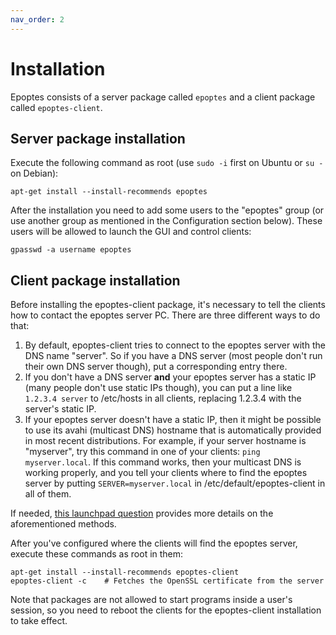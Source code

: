 ```yaml
---
nav_order: 2
---
```


# Installation

Epoptes consists of a server package called `epoptes` and a client package called `epoptes-client`.

## Server package installation

Execute the following command as root (use `sudo -i` first on Ubuntu or `su -` on Debian):

```shell
apt-get install --install-recommends epoptes
```

After the installation you need to add some users to the "epoptes" group (or use another group as mentioned in the Configuration section below). These users will be allowed to launch the GUI and control clients:

```shell
gpasswd -a username epoptes
```

## Client package installation

Before installing the epoptes-client package, it's necessary to tell the clients how to contact the epoptes server PC. There are three different ways to do  that:

1. By default, epoptes-client tries to connect to the epoptes server with the DNS name "server". So if you have a DNS server (most people don't run their own DNS server though), put a corresponding entry there.
2. If you don't have a DNS server **and** your epoptes server has a static IP (many people don't use static IPs though), you can put a line like `1.2.3.4 server` to /etc/hosts in all clients, replacing 1.2.3.4 with the server's static IP.
3. If your epoptes server doesn't have a static IP, then it might be possible to use its avahi (multicast DNS) hostname that is automatically provided in most recent distributions. For example, if your server hostname is "myserver", try this command in one of your clients: `ping myserver.local`. If this command works, then your multicast DNS is working properly, and you tell your clients where to find the epoptes server by putting `SERVER=myserver.local` in /etc/default/epoptes-client in all of them.

If needed, [this launchpad question](https://answers.launchpad.net/epoptes/+question/284584) provides more details on the aforementioned methods.

After you've configured where the clients will find the epoptes server, execute these commands as root in them:

```shell
apt-get install --install-recommends epoptes-client
epoptes-client -c    # Fetches the OpenSSL certificate from the server
```

Note that packages are not allowed to start programs inside a user's session, so you need to reboot the clients for the epoptes-client installation to take effect.
